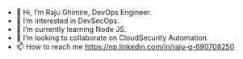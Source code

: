 - 👋 Hi, I’m Raju Ghimire, DevOps Engineer.
- 👀 I’m interested in DevSecOps.
- 🌱 I’m currently learning Node JS.
- 💞️ I’m looking to collaborate on CloudSecurity Automation. 
- 📫 How to reach me https://np.linkedin.com/in/raju-g-690708250 


<!---
Raju00533/Raju00533 is a ✨ special ✨ repository because its `README.md` (this file) appears on your GitHub profile.
You can click the Preview link to take a look at your changes.
--->
